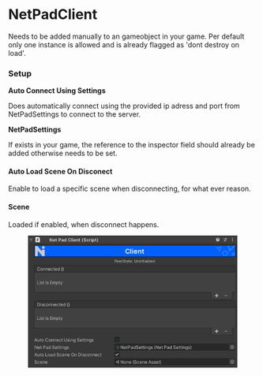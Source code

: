 # NetPadClient

Needs to be added manually to an gameobject in your game. Per default only one instance is allowed and is already flagged as 'dont destroy on load'.

### Setup

**Auto Connect Using Settings**

Does automatically connect using the provided ip adress and port from NetPadSettings to connect to the server.

**NetPadSettings**

If  exists in your game, the reference to the inspector field should already be added otherwise needs to be set.

#### Auto Load Scene On Disconect

Enable to load a specific scene when disconnecting, for what ever reason.

#### Scene

Loaded if enabled, when disconnect happens.



<figure><img src="../../.gitbook/assets/image (4).png" alt=""><figcaption></figcaption></figure>
